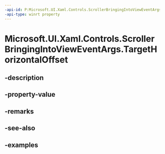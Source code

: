 ```yaml
---
-api-id: P:Microsoft.UI.Xaml.Controls.ScrollerBringingIntoViewEventArgs.TargetHorizontalOffset
-api-type: winrt property
---
```


# Microsoft.UI.Xaml.Controls.ScrollerBringingIntoViewEventArgs.TargetHorizontalOffset

<!--
public double TargetHorizontalOffset { get; }
-->


## -description

## -property-value

## -remarks

## -see-also

## -examples


